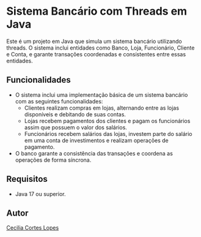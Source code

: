 # Sistema Bancário com Threads em Java

Este é um projeto em Java que simula um sistema bancário utilizando threads. O sistema inclui entidades como Banco, Loja, Funcionário, Cliente e Conta, e garante transações coordenadas e consistentes entre essas entidades.

## Funcionalidades

- O sistema inclui uma implementação básica de um sistema bancário com as seguintes funcionalidades:
  - Clientes realizam compras em lojas, alternando entre as lojas disponíveis e debitando de suas contas.
  - Lojas recebem pagamentos dos clientes e pagam os funcionários assim que possuem o valor dos salários.
  - Funcionários recebem salários das lojas, investem parte do salário em uma conta de investimentos e realizam operações de pagamento.
- O banco garante a consistência das transações e coordena as operações de forma síncrona.

## Requisitos

- Java 17 ou superior.

## Autor

[Cecilia Cortes Lopes](https://github.com/CeciliaCortesL)
